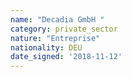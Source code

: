 ```yaml
---
name: "Decadia GmbH "
category: private_sector
nature: "Entreprise"
nationality: DEU
date_signed: '2018-11-12'
---
```

    